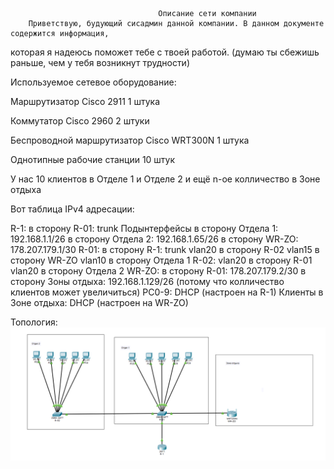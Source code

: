                                      Описание сети компании
        Приветствую, будующий сисадмин данной компании. В данном документе содержится информация, 
которая я надеюсь поможет тебе с твоей работой.
(думаю ты сбежишь раньше, чем у тебя возникнут трудности)

Используемое сетевое оборудование:

Маршрутизатор Cisco 2911 1 штука

Коммутатор Cisco 2960 2 штуки

Беспроводной маршрутизатор Cisco WRT300N 1 штука

Однотипные рабочие станции 10 штук

У нас 10 клиентов в Отделе 1 и Отделе 2 и ещё n-ое колличество в Зоне отдыха

Вот таблица IPv4 адресации:

R-1: 
     в сторону R-01: trunk
Подынтерфейсы
     в сторону Отдела 1: 192.168.1.1/26
     в сторону Отдела 2: 192.168.1.65/26
     в сторону WR-ZO: 178.207.179.1/30
R-01: 
     в сторону R-1: trunk
     vlan20 в сторону R-02
     vlan15 в сторону WR-ZO
     vlan10 в сторону Отдела 1
R-02:
     vlan20 в сторону R-01
     vlan20 в сторону Отдела 2
WR-ZO:
     в сторону R-01: 178.207.179.2/30
     в сторону Зоны отдыха: 192.168.1.129/26 (потому что колличество клиентов может увеличиться)
PC0-9: DHCP (настроен на R-1)
Клиенты в Зоне отдыха: DHCP (настроен на WR-ZO)

Топология:
![alt text](https://github.com/Alexey3124/Work/blob/main/%D0%A2%D0%BE%D0%BF%D0%BE%D0%BB%D0%BE%D0%B3%D0%B8%D1%8F.png)
